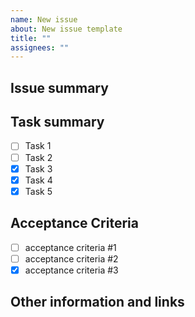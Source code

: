 ```yaml
---
name: New issue
about: New issue template
title: ""
assignees: ""
---
```


## Issue summary

<!-- A clear and concise description of what the issue is. -->

## Task summary

<!-- A clear and concise description of what the task(s) are. -->

- [ ] Task 1
- [ ] Task 2
- [x] Task 3
- [x] Task 4
- [x] Task 5

## Acceptance Criteria

<!-- Provide the acceptance criteria for the issue. -->

- [ ] acceptance criteria #1
- [ ] acceptance criteria #2
- [x] acceptance criteria #3

## Other information and links

<!-- Add any other context, existing implementation reference or screenshots about the task here. -->

<!-- Thank you 💪 -->
